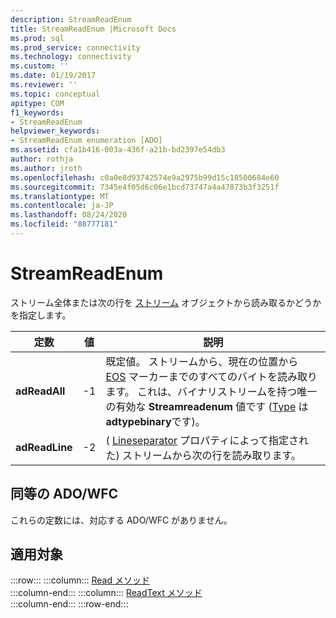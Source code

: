 ```yaml
---
description: StreamReadEnum
title: StreamReadEnum |Microsoft Docs
ms.prod: sql
ms.prod_service: connectivity
ms.technology: connectivity
ms.custom: ''
ms.date: 01/19/2017
ms.reviewer: ''
ms.topic: conceptual
apitype: COM
f1_keywords:
- StreamReadEnum
helpviewer_keywords:
- StreamReadEnum enumeration [ADO]
ms.assetid: cfa1b416-003a-436f-a21b-bd2397e54db3
author: rothja
ms.author: jroth
ms.openlocfilehash: c0a0e8d93742574e9a2975b99d15c18500684e60
ms.sourcegitcommit: 7345e4f05d6c06e1bcd73747a4a47873b3f3251f
ms.translationtype: MT
ms.contentlocale: ja-JP
ms.lasthandoff: 08/24/2020
ms.locfileid: "88777181"
---
```

# <a name="streamreadenum"></a>StreamReadEnum
ストリーム全体または次の行を [ストリーム](./stream-object-ado.md) オブジェクトから読み取るかどうかを指定します。  
  
|定数|値|説明|  
|--------------|-----------|-----------------|  
|**adReadAll**|-1|既定値。 ストリームから、現在の位置から [EOS](./eos-property.md) マーカーまでのすべてのバイトを読み取ります。 これは、バイナリストリームを持つ唯一の有効な **Streamreadenum** 値です ([Type](./type-property-ado-stream.md) は **adtypebinary**です)。|  
|**adReadLine**|-2|( [Lineseparator](./lineseparator-property-ado.md) プロパティによって指定された) ストリームから次の行を読み取ります。|  
  
## <a name="adowfc-equivalent"></a>同等の ADO/WFC  
 これらの定数には、対応する ADO/WFC がありません。  
  
## <a name="applies-to"></a>適用対象  

:::row:::
    :::column:::
        [Read メソッド](./read-method.md)  
    :::column-end:::
    :::column:::
        [ReadText メソッド](./readtext-method.md)  
    :::column-end:::
:::row-end:::